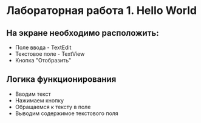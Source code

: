 # Лабораторная работа 1. Hello World
## На экране необходимо расположить:
- Поле ввода - TextEdit
- Текстовое поле - TextView
- Кнопка "Отобразить"
## Логика функционирования
- Вводим текст
- Нажимаем кнопку
- Обращаемся к тексту в поле
- Выводим содержимое текстового поля
